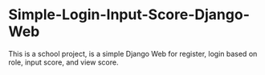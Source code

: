 # Simple-Login-Input-Score-Django-Web
This is a school project, is a simple Django Web for register, login based on role, input score, and view score.
